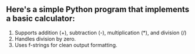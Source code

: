 ## Here's a simple Python program that implements a basic calculator:
1. Supports addition (+), subtraction (-), multiplication (*), and division (/)
2. Handles division by zero.
3. Uses f-strings for clean output formatting.
